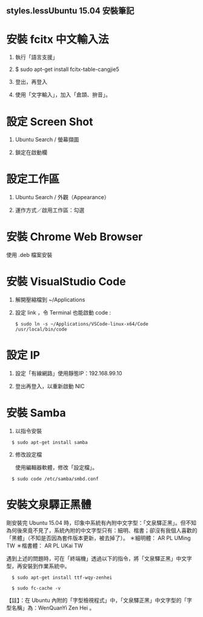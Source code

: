 styles.lessUbuntu 15.04 安裝筆記
--------------------

# 安裝 fcitx 中文輸入法

  1. 執行「語言支援」

  2. $ sudo apt-get install fcitx-table-cangjie5

  3. 登出，再登入

  3. 使用「文字輸入」，加入「倉頡、拚音」。

# 設定 Screen Shot

  1. Ubuntu Search / 螢幕擷圖

  2. 鎖定在啟動欄

# 設定工作區

  1. Ubuntu Search / 外觀（Appearance）

  2. 運作方式／啟用工作區：勾選

# 安裝 Chrome Web Browser  

  使用 .deb 檔案安裝

# 安裝 VisualStudio Code

  1. 解開壓縮檔到 ~/Applications

  2. 設定 link ，令 Terminal 也能啟動 code :
      ```
      $ sudo ln -s ~/Applications/VSCode-linux-x64/Code /usr/local/bin/code
      ```

# 設定 IP

  1. 設定「有線網路」使用靜態IP：192.168.99.10

  2. 登出再登入，以重新啟動 NIC

# 安裝 Samba

  1. 以指令安裝  
  ```
    $ sudo apt-get install samba
  ```

  2. 修改設定檔
  
     使用編輯器軟體，修改「設定檔」。
     
  ```
    $ sudo code /etc/samba/smbd.conf
  ```

# 安裝文泉驛正黑體

剛安裝完 Ubuntu 15.04 時，印象中系統有內附中文字型：「文泉驛正黑」。但不知為何後來竟不見了，系統內附的中文字型只有：細明、楷書；卻沒有我個人喜歡的「黑體」（不知是否因為套件版本更新，被去掉了）。
  ＊細明體： AR PL UMing TW
  ＊楷書體： AR PL UKai TW

遇到上述的問題時，可在「終端機」透過以下的指令，將「文泉驛正黑」中文字型，再安裝到作業系統中。

```
  $ sudo apt-get install ttf-wqy-zenhei
  
  $ sudo fc-cache -v
```

【註】：在 Ubuntu 內附的「字型檢視程式」中，「文泉驛正黑」中文字型的「字型名稱」為：WenQuanYi Zen Hei 。﻿